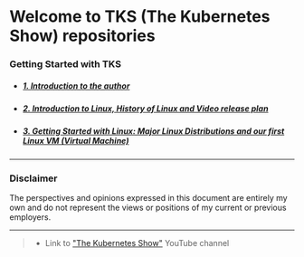 # Welcome to TKS (The Kubernetes Show) repositories
### Getting Started with TKS
* ##### [1. Introduction to the author](1_Introduction.md)
* ##### [2. Introduction to Linux, History of Linux and Video release plan](2_introduction_to_linux.md)
* ##### [3. Getting Started with Linux: Major Linux Distributions and our first Linux VM (Virtual Machine)](3_linux_distros_and_our_first_linux_vm.md)

---

### Disclaimer
The perspectives and opinions expressed in this document are entirely my own and do not represent the views or positions of my current or previous employers.

---
> - Link to ["The Kubernetes Show"](https://www.youtube.com/@thekubernetesshow) YouTube channel
